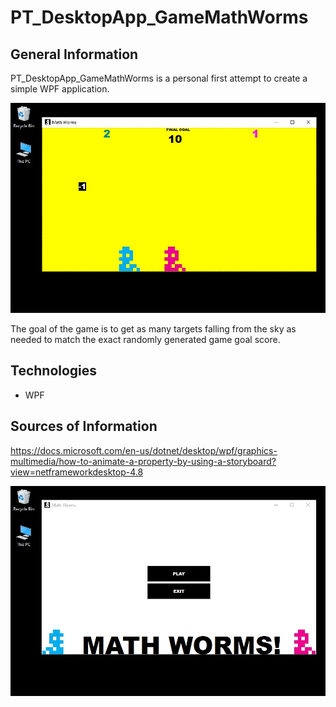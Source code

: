 # PT_DesktopApp_GameMathWorms


## General Information

PT_DesktopApp_GameMathWorms is a personal first attempt to create a simple WPF application.

![Game Screenshot](res/scrot/screenshot_0.jpg)

The goal of the game is to get as many targets falling from the sky as needed to match the exact randomly generated game goal score.

## Technologies

- WPF

## Sources of Information

https://docs.microsoft.com/en-us/dotnet/desktop/wpf/graphics-multimedia/how-to-animate-a-property-by-using-a-storyboard?view=netframeworkdesktop-4.8

![Game Screenshot](res/scrot/screenshot_00.jpg)